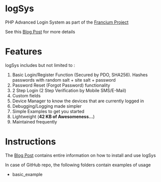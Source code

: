 logSys
======

PHP Advanced Login System as part of the [Francium Project](http://subinsb.com/the-francium-project)

See this [Blog Post](http://subinsb.com/php-logsys) for more details

Features
========

logSys includes but not limited to :

1. Basic Login/Register Function (Secured by PDO, SHA256).
   Hashes passwords with random salt + site salt + password
2. Password Reset (Forgot Password) functionality
3. 2 Step Login (2 Step Verification by Mobile SMS/E-Mail)
4. Custom fields
5. Device Manager to know the devices that are currently logged in
6. Debugging/Logging made simpler
7. Simple Examples to get you started
8. Lightweight (**42 KB of Awesomeness...**)
9. Maintained frequently

Instructions
============

The [Blog Post](http://subinsb.com/php-logsys) contains entire information on how to install and use logSys

In case of GitHub repo, the following folders contain examples of usage
* basic_example
